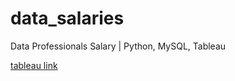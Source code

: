 # data_salaries
Data Professionals Salary | Python, MySQL, Tableau

[tableau link](https://public.tableau.com/app/profile/danylo.sushko/viz/DataSalaries_16979256360700/DataSalaryOverview?publish=yes)
